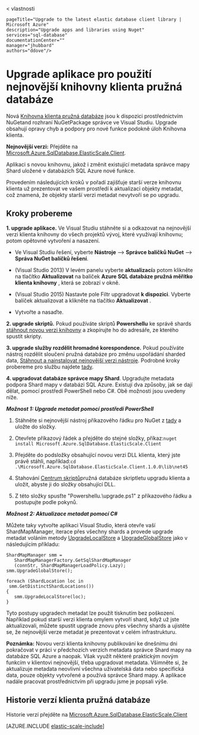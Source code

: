 < vlastnosti
    
    pageTitle="Upgrade to the latest elastic database client library | Microsoft Azure" 
    description="Upgrade apps and libraries using Nuget" 
    services="sql-database" 
    documentationCenter="" 
    manager="jhubbard" 
    authors="ddove"/>

<tags 
    ms.service="sql-database" 
    ms.workload="sql-database" 
    ms.tgt_pltfrm="na" 
    ms.devlang="na" 
    ms.topic="article" 
    ms.date="05/27/2016" 
    ms.author="ddove" />

# <a name="upgrade-an-app-to-use-the-latest-elastic-database-client-library"></a>Upgrade aplikace pro použití nejnovější knihovny klienta pružná databáze

Nová [Knihovna klienta pružná databáze](sql-database-elastic-database-client-library.md) jsou k dispozici prostřednictvím NuGetand rozhraní NuGetPackage správce ve Visual Studiu. Upgrade obsahují opravy chyb a podpory pro nové funkce podokně úloh Knihovna klienta.

**Nejnovější verzi:** Přejděte na [Microsoft.Azure.SqlDatabase.ElasticScale.Client](https://www.nuget.org/packages/Microsoft.Azure.SqlDatabase.ElasticScale.Client/).

Aplikaci s novou knihovnu, jakož i změnit existující metadata správce mapy Shard uložené v databázích SQL Azure nové funkce.

Provedením následujících kroků v pořadí zajišťuje starší verze knihovnu klienta už prezentovat ve vašem prostředí k aktualizaci objekty metadat, což znamená, že objekty starší verzi metadat nevytvoří se po upgradu.   

## <a name="upgrade-steps"></a>Kroky probereme

**1. upgrade aplikace.** Ve Visual Studiu stáhněte si a odkazovat na nejnovější verzi klienta knihovny do všech projektů vývoj, které využívají knihovnu; potom opětovné vytvoření a nasazení. 

 * Ve Visual Studiu řešení, vyberte **Nástroje** --> **Správce balíčků NuGet** -->  **Správa NuGet balíčků řešení**. 
 * (Visual Studio 2013) V levém panelu vyberte **aktualizací**a potom klikněte na tlačítko **Aktualizovat** na balíček **Azure SQL databáze pružná měřítko klienta knihovny** , která se zobrazí v okně.
 * (Visual Studio 2015) Nastavte pole Filtr upgradovat **k dispozici**. Vyberte balíček aktualizovat a klikněte na tlačítko **Aktualizovat** .
    
 
 * Vytvořte a nasaďte. 

**2. upgrade skriptů.** Pokud používáte skriptů **Powershellu** ke správě shards [stáhnout novou verzi knihovny](https://www.nuget.org/packages/Microsoft.Azure.SqlDatabase.ElasticScale.Client/) a zkopírujte ho do adresáře, ze kterého spustit skripty. 

**3. upgrade služby rozdělit hromadné korespondence.** Pokud používáte nástroj rozdělit sloučení pružná databáze pro změnu uspořádání sharded data, [Stáhnout a nainstalovat nejnovější verzi nástroje](https://www.nuget.org/packages/Microsoft.Azure.SqlDatabase.ElasticScale.Service.SplitMerge/). Podrobné kroky probereme pro službu najdete [tady](sql-database-elastic-scale-overview-split-and-merge.md). 

**4. upgradovat databáze správce mapy Shard**. Upgradujte metadata podpora Shard mapy v databázi SQL Azure.  Existují dva způsoby, jak se dají dělat, pomocí prostředí PowerShell nebo C#. Obě možnosti jsou uvedeny níže.

***Možnost 1: Upgrade metadat pomocí prostředí PowerShell***

1. Stáhněte si nejnovější nástroj příkazového řádku pro NuGet z [tady](http://nuget.org/nuget.exe) a uložte do složky. 

2. Otevřete příkazový řádek a přejděte do stejné složky, příkaz:`nuget install Microsoft.Azure.SqlDatabase.ElasticScale.Client`

3. Přejděte do podsložky obsahující novou verzi DLL klienta, který jste právě stáhli, například:`cd .\Microsoft.Azure.SqlDatabase.ElasticScale.Client.1.0.0\lib\net45`

4. Stahování [Centrum skriptů](https://gallery.technet.microsoft.com/scriptcenter/Azure-SQL-Database-Elastic-6442e6a9)pružná databáze skriptletu upgradu klienta a uložit, abyste ji do složky obsahující DLL.

5. Z této složky spusťte "Powershellu.\upgrade.ps1" z příkazového řádku a postupujte podle pokynů.
 
***Možnost 2: Aktualizace metadat pomocí C#***

Můžete taky vytvořte aplikaci Visual Studio, která otevře vaší ShardMapManager, iterace přes všechny shards a provede upgrade metadat voláním metody [UpgradeLocalStore](https://msdn.microsoft.com/library/azure/microsoft.azure.sqldatabase.elasticscale.shardmanagement.shardmapmanager.upgradelocalstore.aspx) a [UpgradeGlobalStore](https://msdn.microsoft.com/library/azure/microsoft.azure.sqldatabase.elasticscale.shardmanagement.shardmapmanager.upgradeglobalstore.aspx) jako v následujícím příkladu: 

    ShardMapManager smm =
       ShardMapManagerFactory.GetSqlShardMapManager
       (connStr, ShardMapManagerLoadPolicy.Lazy); 
    smm.UpgradeGlobalStore(); 
    
    foreach (ShardLocation loc in
     smm.GetDistinctShardLocations()) 
    {   
       smm.UpgradeLocalStore(loc); 
    } 

Tyto postupy upgradech metadat lze použít tisknutím bez poškození. Například pokud starší verzi klienta omylem vytvoří shard, když už jste aktualizovali, můžete spustit upgrade znovu přes všechny shards a ujistěte se, že nejnovější verze metadat je prezentovat v celém infrastrukturu. 

**Poznámka:**  Novou verzi klienta knihovny publikování ke dnešnímu dni pokračovat v práci v předchozích verzích metadata správce Shard mapy na databáze SQL Azure a naopak.   Však využít některé praktickým novým funkcím v klientovi nejnovější, třeba upgradovat metadata.   Všimněte si, že aktualizuje metadata neovlivní všechna uživatelská data nebo specifická data, pouze objekty vytvořené a používá správce Shard mapy.  A aplikace nadále pracovat prostřednictvím při upgradu jsme je popsali výše. 

## <a name="elastic-database-client-version-history"></a>Historie verzí klienta pružná databáze 

Historie verzí přejděte na [Microsoft.Azure.SqlDatabase.ElasticScale.Client](https://www.nuget.org/packages/Microsoft.Azure.SqlDatabase.ElasticScale.Client/)


[AZURE.INCLUDE [elastic-scale-include](../../includes/elastic-scale-include.md)]  


<!--Image references-->
[1]:./media/sql-database-elastic-scale-upgrade-client-library/nuget-upgrade.png
 